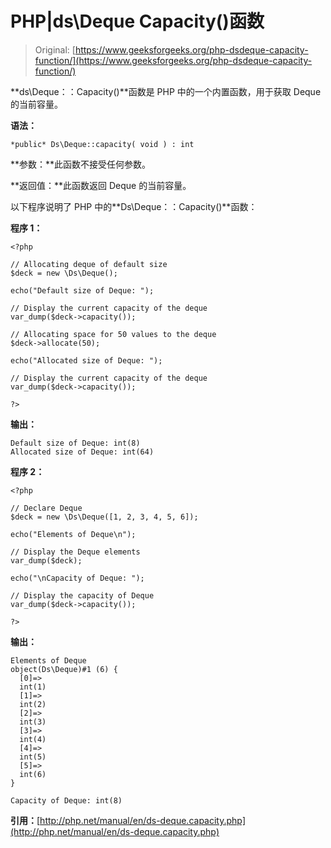 # PHP|ds\Deque Capacity()函数

> Original: [https://www.geeksforgeeks.org/php-dsdeque-capacity-function/](https://www.geeksforgeeks.org/php-dsdeque-capacity-function/)

**ds\Deque：：Capacity()**函数是 PHP 中的一个内置函数，用于获取 Deque 的当前容量。

**语法：**

```
*public* Ds\Deque::capacity( void ) : int

```

**参数：**此函数不接受任何参数。

**返回值：**此函数返回 Deque 的当前容量。

以下程序说明了 PHP 中的**Ds\Deque：：Capacity()**函数：

**程序 1：**

```
<?php

// Allocating deque of default size
$deck = new \Ds\Deque();

echo("Default size of Deque: ");

// Display the current capacity of the deque
var_dump($deck->capacity());

// Allocating space for 50 values to the deque
$deck->allocate(50);

echo("Allocated size of Deque: ");

// Display the current capacity of the deque
var_dump($deck->capacity());

?> 
```

**输出：**

```
Default size of Deque: int(8)
Allocated size of Deque: int(64)

```

**程序 2：**

```
<?php

// Declare Deque
$deck = new \Ds\Deque([1, 2, 3, 4, 5, 6]);

echo("Elements of Deque\n");

// Display the Deque elements
var_dump($deck);

echo("\nCapacity of Deque: ");

// Display the capacity of Deque
var_dump($deck->capacity());

?>
```

**输出：**

```
Elements of Deque
object(Ds\Deque)#1 (6) {
  [0]=>
  int(1)
  [1]=>
  int(2)
  [2]=>
  int(3)
  [3]=>
  int(4)
  [4]=>
  int(5)
  [5]=>
  int(6)
}

Capacity of Deque: int(8)

```

**引用：**[http://php.net/manual/en/ds-deque.capacity.php](http://php.net/manual/en/ds-deque.capacity.php)
